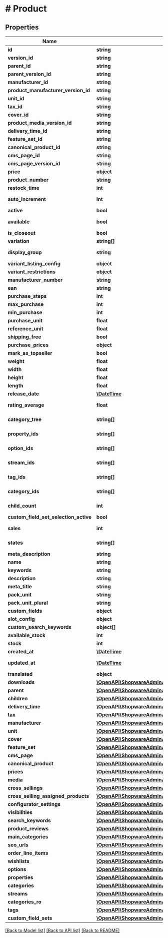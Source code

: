 # # Product

## Properties

Name | Type | Description | Notes
------------ | ------------- | ------------- | -------------
**id** | **string** |  | [optional]
**version_id** | **string** |  | [optional]
**parent_id** | **string** |  | [optional]
**parent_version_id** | **string** |  | [optional]
**manufacturer_id** | **string** |  | [optional]
**product_manufacturer_version_id** | **string** |  | [optional]
**unit_id** | **string** |  | [optional]
**tax_id** | **string** |  |
**cover_id** | **string** |  | [optional]
**product_media_version_id** | **string** |  | [optional]
**delivery_time_id** | **string** |  | [optional]
**feature_set_id** | **string** |  | [optional]
**canonical_product_id** | **string** |  | [optional]
**cms_page_id** | **string** |  | [optional]
**cms_page_version_id** | **string** |  | [optional]
**price** | **object** |  |
**product_number** | **string** |  |
**restock_time** | **int** |  | [optional]
**auto_increment** | **int** |  | [optional] [readonly]
**active** | **bool** |  | [optional]
**available** | **bool** |  | [optional] [readonly]
**is_closeout** | **bool** |  | [optional]
**variation** | **string[]** |  | [optional]
**display_group** | **string** |  | [optional] [readonly]
**variant_listing_config** | **object** |  | [optional]
**variant_restrictions** | **object** |  | [optional]
**manufacturer_number** | **string** |  | [optional]
**ean** | **string** |  | [optional]
**purchase_steps** | **int** |  | [optional]
**max_purchase** | **int** |  | [optional]
**min_purchase** | **int** |  | [optional]
**purchase_unit** | **float** |  | [optional]
**reference_unit** | **float** |  | [optional]
**shipping_free** | **bool** |  | [optional]
**purchase_prices** | **object** |  | [optional]
**mark_as_topseller** | **bool** |  | [optional]
**weight** | **float** |  | [optional]
**width** | **float** |  | [optional]
**height** | **float** |  | [optional]
**length** | **float** |  | [optional]
**release_date** | [**\DateTime**](\DateTime.md) |  | [optional]
**rating_average** | **float** |  | [optional] [readonly]
**category_tree** | **string[]** |  | [optional] [readonly]
**property_ids** | **string[]** |  | [optional] [readonly]
**option_ids** | **string[]** |  | [optional] [readonly]
**stream_ids** | **string[]** |  | [optional] [readonly]
**tag_ids** | **string[]** |  | [optional] [readonly]
**category_ids** | **string[]** |  | [optional] [readonly]
**child_count** | **int** |  | [optional] [readonly]
**custom_field_set_selection_active** | **bool** |  | [optional]
**sales** | **int** |  | [optional] [readonly]
**states** | **string[]** |  | [optional] [readonly]
**meta_description** | **string** |  | [optional]
**name** | **string** |  |
**keywords** | **string** |  | [optional]
**description** | **string** |  | [optional]
**meta_title** | **string** |  | [optional]
**pack_unit** | **string** |  | [optional]
**pack_unit_plural** | **string** |  | [optional]
**custom_fields** | **object** |  | [optional]
**slot_config** | **object** |  | [optional]
**custom_search_keywords** | **object[]** |  | [optional]
**available_stock** | **int** |  | [optional]
**stock** | **int** |  |
**created_at** | [**\DateTime**](\DateTime.md) |  | [readonly]
**updated_at** | [**\DateTime**](\DateTime.md) |  | [optional] [readonly]
**translated** | **object** |  | [optional]
**downloads** | [**\OpenAPI\ShopwareAdminApiClient\Model\ProductDownload[]**](ProductDownload.md) |  | [optional]
**parent** | [**\OpenAPI\ShopwareAdminApiClient\Model\Product**](Product.md) |  | [optional]
**children** | [**\OpenAPI\ShopwareAdminApiClient\Model\Product[]**](Product.md) |  | [optional]
**delivery_time** | [**\OpenAPI\ShopwareAdminApiClient\Model\DeliveryTime**](DeliveryTime.md) |  | [optional]
**tax** | [**\OpenAPI\ShopwareAdminApiClient\Model\Tax**](Tax.md) |  | [optional]
**manufacturer** | [**\OpenAPI\ShopwareAdminApiClient\Model\ProductManufacturer**](ProductManufacturer.md) |  | [optional]
**unit** | [**\OpenAPI\ShopwareAdminApiClient\Model\Unit**](Unit.md) |  | [optional]
**cover** | [**\OpenAPI\ShopwareAdminApiClient\Model\ProductMedia**](ProductMedia.md) |  | [optional]
**feature_set** | [**\OpenAPI\ShopwareAdminApiClient\Model\ProductFeatureSet**](ProductFeatureSet.md) |  | [optional]
**cms_page** | [**\OpenAPI\ShopwareAdminApiClient\Model\CmsPage**](CmsPage.md) |  | [optional]
**canonical_product** | [**\OpenAPI\ShopwareAdminApiClient\Model\Product**](Product.md) |  | [optional]
**prices** | [**\OpenAPI\ShopwareAdminApiClient\Model\ProductPrice[]**](ProductPrice.md) |  | [optional]
**media** | [**\OpenAPI\ShopwareAdminApiClient\Model\ProductMedia[]**](ProductMedia.md) |  | [optional]
**cross_sellings** | [**\OpenAPI\ShopwareAdminApiClient\Model\ProductCrossSelling[]**](ProductCrossSelling.md) |  | [optional]
**cross_selling_assigned_products** | [**\OpenAPI\ShopwareAdminApiClient\Model\ProductCrossSellingAssignedProducts[]**](ProductCrossSellingAssignedProducts.md) |  | [optional]
**configurator_settings** | [**\OpenAPI\ShopwareAdminApiClient\Model\ProductConfiguratorSetting[]**](ProductConfiguratorSetting.md) |  | [optional]
**visibilities** | [**\OpenAPI\ShopwareAdminApiClient\Model\ProductVisibility[]**](ProductVisibility.md) |  | [optional]
**search_keywords** | [**\OpenAPI\ShopwareAdminApiClient\Model\ProductSearchKeyword[]**](ProductSearchKeyword.md) |  | [optional]
**product_reviews** | [**\OpenAPI\ShopwareAdminApiClient\Model\ProductReview[]**](ProductReview.md) |  | [optional]
**main_categories** | [**\OpenAPI\ShopwareAdminApiClient\Model\MainCategory[]**](MainCategory.md) |  | [optional]
**seo_urls** | [**\OpenAPI\ShopwareAdminApiClient\Model\SeoUrl[]**](SeoUrl.md) |  | [optional]
**order_line_items** | [**\OpenAPI\ShopwareAdminApiClient\Model\OrderLineItem[]**](OrderLineItem.md) |  | [optional]
**wishlists** | [**\OpenAPI\ShopwareAdminApiClient\Model\CustomerWishlistProduct[]**](CustomerWishlistProduct.md) |  | [optional]
**options** | [**\OpenAPI\ShopwareAdminApiClient\Model\PropertyGroupOption[]**](PropertyGroupOption.md) |  | [optional]
**properties** | [**\OpenAPI\ShopwareAdminApiClient\Model\PropertyGroupOption[]**](PropertyGroupOption.md) |  | [optional]
**categories** | [**\OpenAPI\ShopwareAdminApiClient\Model\Category[]**](Category.md) |  | [optional]
**streams** | [**\OpenAPI\ShopwareAdminApiClient\Model\ProductStream[]**](ProductStream.md) |  | [optional]
**categories_ro** | [**\OpenAPI\ShopwareAdminApiClient\Model\Category[]**](Category.md) |  | [optional]
**tags** | [**\OpenAPI\ShopwareAdminApiClient\Model\Tag[]**](Tag.md) |  | [optional]
**custom_field_sets** | [**\OpenAPI\ShopwareAdminApiClient\Model\CustomFieldSet[]**](CustomFieldSet.md) |  | [optional]

[[Back to Model list]](../../README.md#models) [[Back to API list]](../../README.md#endpoints) [[Back to README]](../../README.md)
